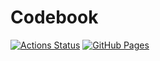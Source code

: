 # Codebook

[![Actions Status](https://github.com/crackersamdjam/Codebook/workflows/verify/badge.svg)](https://github.com/crackersamdjam/Codebook/actions)
[![GitHub Pages](https://img.shields.io/static/v1?label=GitHub+Pages&message=+&color=brightgreen&logo=github)](https://crackersamdjam.github.io/Codebook/)
